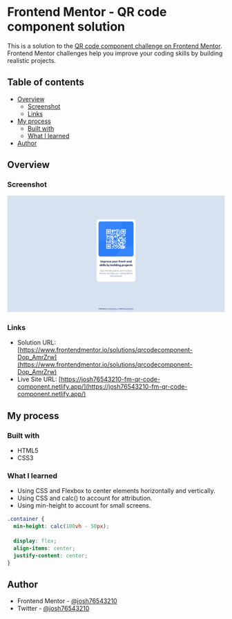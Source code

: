 # Frontend Mentor - QR code component solution

This is a solution to the [QR code component challenge on Frontend Mentor](https://www.frontendmentor.io/challenges/qr-code-component-iux_sIO_H). Frontend Mentor challenges help you improve your coding skills by building realistic projects.

## Table of contents

- [Overview](#overview)
  - [Screenshot](#screenshot)
  - [Links](#links)
- [My process](#my-process)
  - [Built with](#built-with)
  - [What I learned](#what-i-learned)
- [Author](#author)

## Overview

### Screenshot

![](./images/screenshot.png)

### Links

- Solution URL: [https://www.frontendmentor.io/solutions/qrcodecomponent-Dop_AmrZrw](https://www.frontendmentor.io/solutions/qrcodecomponent-Dop_AmrZrw)
- Live Site URL: [https://josh76543210-fm-qr-code-component.netlify.app/](https://josh76543210-fm-qr-code-component.netlify.app/)

## My process

### Built with

- HTML5
- CSS3

### What I learned

- Using CSS and Flexbox to center elements horizontally and vertically.
- Using CSS and calc() to account for attribution.
- Using min-height to account for small screens.

```css
.container {
  min-height: calc(100vh - 50px);

  display: flex;
  align-items: center;
  justify-content: center;
}
```

## Author

- Frontend Mentor - [@josh76543210](https://www.frontendmentor.io/profile/josh76543210)
- Twitter - [@josh76543210](https://www.twitter.com/josh76543210)
